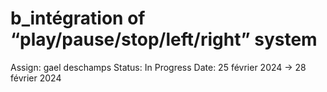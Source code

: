 # b_intégration of “play/pause/stop/left/right” system

Assign: gael deschamps
Status: In Progress
Date: 25 février 2024 → 28 février 2024